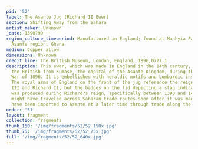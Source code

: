 ```yaml
---
pid: '52'
label: The Asante Jug (Richard II Ewer)
section: Shifting Away from the Sahara
artist_maker: Unknown
_date: 1390?99
region_culture_timeperiod: Manufactured in England; found at Manhyia Palace, Kumase,
  Asante region, Ghana
medium: Copper allow
dimensions: Unknown
credit_line: The British Museum, London, England, 1896,0727.1
description: This ewer, which was made in England in the 14th century, was taken by
  the British from Kumase, the capital of the Asante Kingdom, during the Anglo-Asante
  War of 1896. It is embellished with heraldic motifs and Lombardic inscriptions.
  The royal arms of England on the front of the jug reference the reigns of both Edward
  III and Richard II, but the badges on the lid depicting a stag indicate that it
  was produced during Richard?s reign, specifically between 1390 and 1400. The ewer
  might have traveled across Saharan trade routes soon after it was made, or it might
  have been imported to Asante at a later time through trade along the Atlantic coast.
order: '51'
layout: fragment
collection: fragments
thumb_150: '/img/fragments/52/52_150x.jpg'
thumb_75: '/img/fragments/52/52_75x.jpg'
full: '/img/fragments/52/52_640x.jpg'
---
```


